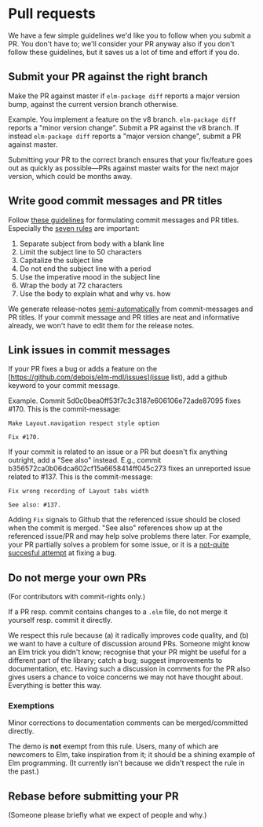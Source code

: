# Pull requests

We have a few simple guidelines we'd like you to follow when you submit a PR.
You don't have to; we'll consider your PR anyway also if you don't follow these
guidelines, but it saves us a lot of time and effort if you do. 


## Submit your PR against the right branch

  Make the PR against master if `elm-package diff` reports a major version bump,
  against the current version branch otherwise. 

  Example. You implement a feature on the v8 branch. `elm-package diff` reports
  a "minor version change". Submit a PR against the v8 branch. If instead 
  `elm-package diff` reports a "major version change", submit a PR against master. 

  Submitting your PR to the correct branch ensures that your fix/feature goes
  out as quickly as possible—PRs against master waits for the next major
  version, which could be months away. 

## Write good commit messages and PR titles

Follow [these guidelines](http://chris.beams.io/posts/git-commit/) for formulating 
  commit messages and PR titles. Especially the [seven
  rules](http://chris.beams.io/posts/git-commit/#seven-rules) are important: 

1. Separate subject from body with a blank line
2. Limit the subject line to 50 characters
3. Capitalize the subject line
4. Do not end the subject line with a period
5. Use the imperative mood in the subject line
6. Wrap the body at 72 characters
7. Use the body to explain what and why vs. how

We generate release-notes
[semi-automatically](https://github.com/skywinder/github-changelog-generator)
from commit-messages and PR titles. If your commit message and PR titles are
neat and informative already, we won't have to edit them for the release notes. 

## Link issues in commit messages

If your PR fixes a bug or adds a feature on the
[https://github.com/debois/elm-mdl/issues](issue list), add a github keyword to
your commit message.

Example. Commit 5d0c0bea0ff53f7c3c3187e606106e72ade87095 fixes #170. This is
the commit-message:

```
Make Layout.navigation respect style option

Fix #170.
```

If your commit is related to an issue or a PR but doesn't fix anything
outright, add a "See also" instead. E.g., commit b356572ca0b06dca602cf15a6658414ff045c273
fixes an unreported issue related to #137. This is the commit-message:
```
Fix wrong recording of Layout tabs width
    
See also: #137.
```

Adding `Fix` signals to Github that the referenced issue should be closed when
the commit is merged. "See also" references show up at the referenced issue/PR
and may help solve problems there later. For example, your PR partially solves
a problem for some issue, or it is a [not-quite succesful
attempt](https://github.com/debois/elm-mdl/issues/161#ref-commit-1c3d7ea) at
fixing a bug. 


## Do not merge your own PRs

(For contributors with commit-rights only.)

If a PR resp. commit contains changes to a `.elm` file, do not merge it
yourself resp. commit it directly. 

We respect this rule because (a) it radically improves code quality, and (b) we
want to have a culture of discussion around PRs.  Someone might know an Elm
trick you didn't know; recognise that your PR might be useful for a different
part of the library; catch a bug; suggest improvements to documentation, etc.
Having such a discussion in comments for the PR also gives users a chance to
voice concerns we may not have thought about. Everything is better this way. 

### Exemptions
Minor corrections to documentation comments can be merged/committed directly. 

The demo is **not** exempt from this rule. Users, many of which are newcomers
to Elm, take inspiration from it; it should be a shining example of Elm
programming. (It currently isn't because we didn't respect the rule in the
past.)


## Rebase before submitting your PR

(Someone please briefly what we expect of people and why.)
